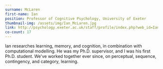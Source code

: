 ```yaml
---
surname: McLaren
first-name: Ian
position: Professor of Cognitive Psychology, University of Exeter
thumbnail-img: /assets/img/Ian_McLaren.jpg
link: http://psychology.exeter.ac.uk/staff/profile/index.php?web_id=Ian_McLaren
co-count: 17
---
```


Ian researches learning, memory, and cognition, in combination with computational modelling. He was my Ph.D. supervisor, and I was his first Ph.D. student. We've worked together ever since, on perceptual, sequence, contingency, and category, learning. 
